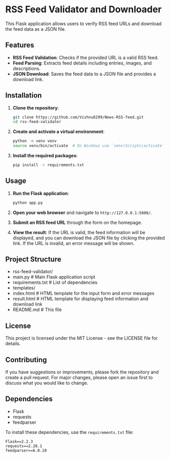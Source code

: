 # RSS Feed Validator and Downloader

This Flask application allows users to verify RSS feed URLs and download the feed data as a JSON file.

## Features

- **RSS Feed Validation**: Checks if the provided URL is a valid RSS feed.
- **Feed Parsing**: Extracts feed details including entries, images, and descriptions.
- **JSON Download**: Saves the feed data to a JSON file and provides a download link.

## Installation

1. **Clone the repository**:
    ```bash
    git clone https://github.com/Vishnu8299/News-RSS-feed.git
    cd rss-feed-validator
    ```

2. **Create and activate a virtual environment**:
    ```bash
    python -m venv venv
    source venv/bin/activate  # On Windows use `venv\Scripts\activate`
    ```

3. **Install the required packages**:
    ```bash
    pip install -r requirements.txt
    ```

## Usage

1. **Run the Flask application**:
    ```bash
    python app.py
    ```

2. **Open your web browser** and navigate to `http://127.0.0.1:5000/`.

3. **Submit an RSS feed URL** through the form on the homepage.

4. **View the result**: If the URL is valid, the feed information will be displayed, and you can download the JSON file by clicking the provided link. If the URL is invalid, an error message will be shown.

## Project Structure

- rss-feed-validator/
- main.py # Main Flask application script
- requirements.txt # List of dependencies
- templates/
- index.html # HTML template for the input form and error messages
- result.html # HTML template for displaying feed information and download link
- README.md # This file


## License
This project is licensed under the MIT License - see the LICENSE file for details.

## Contributing
If you have suggestions or improvements, please fork the repository and create a pull request. For major changes, please open an issue first to discuss what you would like to change.

## Dependencies

- Flask
- requests
- feedparser

To install these dependencies, use the `requirements.txt` file:

```plaintext
Flask==2.2.3
requests==2.28.1
feedparser==6.0.10


